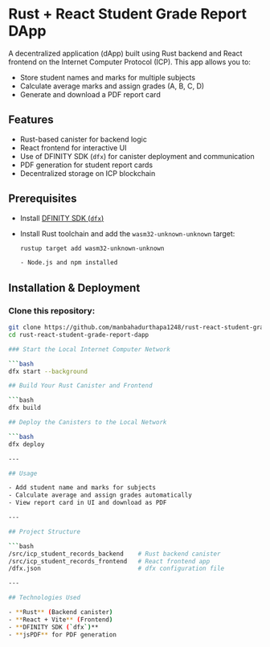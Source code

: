 # Rust + React Student Grade Report DApp

A decentralized application (dApp) built using Rust backend and React frontend on the Internet Computer Protocol (ICP). This app allows you to:

- Store student names and marks for multiple subjects
- Calculate average marks and assign grades (A, B, C, D)
- Generate and download a PDF report card

## Features

- Rust-based canister for backend logic
- React frontend for interactive UI
- Use of DFINITY SDK (`dfx`) for canister deployment and communication
- PDF generation for student report cards
- Decentralized storage on ICP blockchain

## Prerequisites

- Install [DFINITY SDK (`dfx`)](https://internetcomputer.org/docs/current/developer-docs/setup/install/)
- Install Rust toolchain and add the `wasm32-unknown-unknown` target:
  
  ```bash
  rustup target add wasm32-unknown-unknown
  
  - Node.js and npm installed

## Installation & Deployment

### Clone this repository:

```bash
git clone https://github.com/manbahadurthapa1248/rust-react-student-grade-report-dapp.git
cd rust-react-student-grade-report-dapp

### Start the Local Internet Computer Network

```bash
dfx start --background

## Build Your Rust Canister and Frontend

```bash
dfx build

## Deploy the Canisters to the Local Network

```bash
dfx deploy

---

## Usage

- Add student name and marks for subjects  
- Calculate average and assign grades automatically  
- View report card in UI and download as PDF  

---

## Project Structure

```bash
/src/icp_student_records_backend    # Rust backend canister  
/src/icp_student_records_frontend   # React frontend app  
/dfx.json                           # dfx configuration file

---

## Technologies Used

- **Rust** (Backend canister)
- **React + Vite** (Frontend)
- **DFINITY SDK (`dfx`)**
- **jsPDF** for PDF generation
